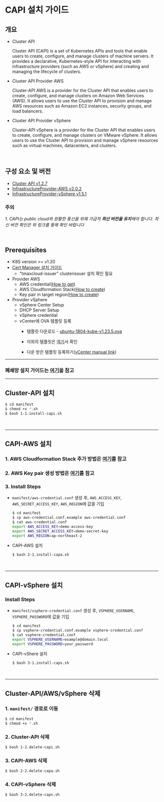 # CAPI 설치 가이드

## 개요
- Cluster API
  
  Cluster API (CAPI) is a set of Kubernetes APIs and tools that enable users to create, configure, and manage clusters of machine servers. It provides a declarative, Kubernetes-style API for interacting with infrastructure providers (such as AWS or vSphere) and creating and managing the lifecycle of clusters.

- Cluster API Provider AWS
    
    Cluster-API AWS is a provider for the Cluster API that enables users to create, configure, and manage clusters on Amazon Web Services (AWS). It allows users to use the Cluster API to provision and manage AWS resources such as Amazon EC2 instances, security groups, and load balancers.


- Cluster API Provider vSphere
    
    Cluster-API vSphere is a provider for the Cluster API that enables users to create, configure, and manage clusters on VMware vSphere. It allows users to use the Cluster API to provision and manage vSphere resources such as virtual machines, datacenters, and clusters.

<br/>

## 구성 요소 및 버전
- [Cluster API v1.2.7](https://github.com/kubernetes-sigs/cluster-api/tree/v1.2.7)
- [InfrastructureProvider-AWS v2.0.2](https://github.com/kubernetes-sigs/cluster-api-provider-aws/tree/v2.0.2)
- [InfrastructureProvider-vSphere v1.5.1](https://github.com/kubernetes-sigs/cluster-api-provider-vsphere/tree/v1.5.1)

 ### **주의**
 _1. CAPI는 public cloud와 원활한 통신을 위해 가급적 **최신 버전을 유지**해야 합니다. 최신 버전 확인은 위 링크를 통해 확인 바랍니다_

<br/>

## Prerequisites
- K8S version >= v1.20
- [Cert Manager 설치 가이드](https://github.com/tmax-cloud/install-cert-manager)
  - "tmaxcloud-issuer" clusterissuer 설치 확인 필요
- Provider AWS
    - AWS credential([How to get](https://docs.aws.amazon.com/IAM/latest/UserGuide/id_credentials_access-keys.html))
    - AWS Cloudformation Stack([How to create](doc/AWS_CONSOLE.md#aws-cloudformation-stack-추가-방법))
    - Key pair in target region([How to create](doc/AWS_CONSOLE.md#aws-key-pair-생성-방법))
- Provider vSphere
    - vSphere Center Setup
    - DHCP Server Setup
    - vSphere credential
    - vCenter에 OVA 템플릿 등록
        - 템플릿 다운로드 - [ubuntu-1804-kube-v1.23.5.ova](https://storage.googleapis.com/capv-images/release/v1.23.5/ubuntu-1804-kube-v1.23.5.ova)
        - 이외의 템플릿은 [여기](https://github.com/kubernetes-sigs/cluster-api-provider-vsphere/tree/v1.5.1#kubernetes-versions-with-published-ovas)서 확인

        - 다운 받은 템플릿 등록하기([vCenter manual link](https://docs.vmware.com/kr/VMware-vSphere/7.0/com.vmware.vsphere.vm_admin.doc/GUID-AFEDC48B-C96F-4088-9C1F-4F0A30E965DE.html))


<hr/>

### 폐쇄망 설치 가이드는 [여기](doc/offline.md)을 참고

<hr/>

## Cluster-API 설치
   
```bash
$ cd manifest
$ chmod +x *.sh
$ bash 1-1.install-capi.sh
```
    
<br/>

<hr/>

## CAPI-AWS 설치
### 1. AWS Cloudformation Stack 추가 방법은 [여기](doc/AWS_CONSOLE.md#aws-cloudformation-stack-추가-방법)를 참고
### 2. AWS Key pair 생성 방법은 [여기](doc/AWS_CONSOLE.md#aws-key-pair-생성-방법)를 참고

### 3. Install Steps

- `manifest/aws-credential.conf` 생성 후, `AWS_ACCESS_KEY`, `AWS_SECRET_ACCESS_KEY`, `AWS_REGION`에 값을 기입 
    ```bash
    $ cd manifest
    $ cp aws-credential.conf.example aws-credential.conf
    $ cat aws-credential.conf
    export AWS_ACCESS_KEY=demo-access-key
    export AWS_SECRET_ACCESS_KEY=demo-secret-key
    export AWS_REGION=ap-northeast-2
    ```


- CAPI-AWS 설치
    ```bash
    $ bash 2-1.install-capa.sh
    ```

    
<br/>

<hr/>

## CAPI-vSphere 설치

### Install Steps
- `manifest/vsphere-credential.conf` 생성 후, `VSPHERE_USERNAME`, `VSPHERE_PASSWORD`에 값을 기입 
    ```bash
    $ cd manifest
    $ cp vsphere-credential.conf.example vsphere-credential.conf
    $ cat vsphere-credential.conf
    export VSPHERE_USERNAME=example@domain.local
    export VSPHERE_PASSWORD=your_password
    ```


- CAPI-vShere 설치
    ```bash
    $ bash 3-1.install-capv.sh
    ``` 
    
<br/>

<hr/>

## Cluster-API/AWS/vSphere 삭제

### 1. `manifest/` 경로로 이동
    
```bash
$ cd manifest
$ chmod +x *.sh
```

### 2. Cluster-API 삭제

```bash
$ bash 1-2.delete-capi.sh
```


### 3. CAPI-AWS 삭제

```bash
$ bash 2-2.delete-capa.sh
```

### 4. CAPI-vSphere 삭제

```bash
$ bash 3-2.delete-capv.sh
```
